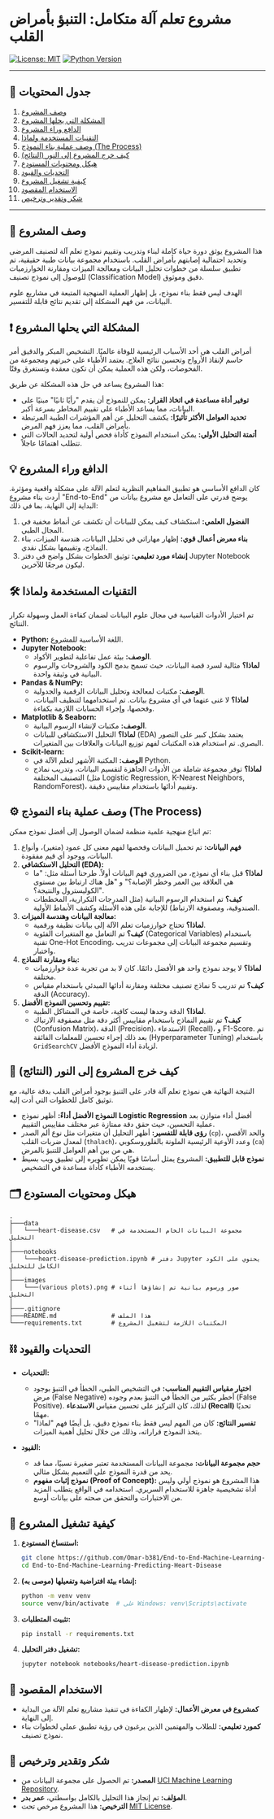 # مشروع تعلم آلة متكامل: التنبؤ بأمراض القلب

[![License: MIT](https://img.shields.io/badge/License-MIT-blue.svg?style=for-the-badge)](https://opensource.org/licenses/MIT)
[![Python Version](https://img.shields.io/badge/Python-3.9%2B-blue?style=for-the-badge&logo=python)](https://www.python.org/)

---

## 📜 جدول المحتويات

1.  [وصف المشروع](#-وصف-المشروع)
2.  [المشكلة التي يحلها المشروع](#-المشكلة-التي-يحلها-المشروع)
3.  [الدافع وراء المشروع](#-الدافع-وراء-المشروع)
4.  [التقنيات المستخدمة ولماذا](#-التقنيات-المستخدمة-ولماذا)
5.  [وصف عملية بناء النموذج (The Process)](#-وصف-عملية-بناء-النموذج-the-process)
6.  [كيف خرج المشروع إلى النور (النتائج)](#-كيف-خرج-المشروع-إلى-النور-النتائج)
7.  [هيكل ومحتويات المستودع](#-هيكل-ومحتويات-المستودع)
8.  [التحديات والقيود](#-التحديات-والقيود)
9.  [كيفية تشغيل المشروع](#-كيفية-تشغيل-المشروع)
10. [الاستخدام المقصود](#-الاستخدام-المقصود)
11. [شكر وتقدير وترخيص](#-شكر-وتقدير-وترخيص)

---

## 🎯 وصف المشروع

هذا المشروع يوثق دورة حياة كاملة لبناء وتدريب وتقييم نموذج تعلم آلة لتصنيف المرضى وتحديد احتمالية إصابتهم بأمراض القلب. باستخدام مجموعة بيانات طبية حقيقية، تم تطبيق سلسلة من خطوات تحليل البيانات ومعالجة الميزات ومقارنة الخوارزميات للوصول إلى نموذج تصنيف (Classification Model) دقيق وموثوق.

الهدف ليس فقط بناء نموذج، بل إظهار العملية المنهجية المتبعة في مشاريع علوم البيانات، من فهم المشكلة إلى تقديم نتائج قابلة للتفسير.

## ❗ المشكلة التي يحلها المشروع

أمراض القلب هي أحد الأسباب الرئيسية للوفاة عالميًا. التشخيص المبكر والدقيق أمر حاسم لإنقاذ الأرواح وتحسين نتائج العلاج. يعتمد الأطباء على خبرتهم ومجموعة من الفحوصات، ولكن هذه العملية يمكن أن تكون معقدة وتستغرق وقتًا.

هذا المشروع يساعد في حل هذه المشكلة عن طريق:
*   **توفير أداة مساعدة في اتخاذ القرار:** يمكن للنموذج أن يقدم "رأيًا ثانيًا" مبنيًا على البيانات، مما يساعد الأطباء على تقييم المخاطر بسرعة أكبر.
*   **تحديد العوامل الأكثر تأثيرًا:** يكشف التحليل عن أهم المؤشرات الطبية المرتبطة بأمراض القلب، مما يعزز فهم المرض.
*   **أتمتة التحليل الأولي:** يمكن استخدام النموذج كأداة فحص أولية لتحديد الحالات التي تتطلب اهتمامًا عاجلاً.

## 💡 الدافع وراء المشروع

كان الدافع الأساسي هو تطبيق المفاهيم النظرية لتعلم الآلة على مشكلة واقعية ومؤثرة. أردت بناء مشروع "End-to-End" يوضح قدرتي على التعامل مع مشروع بيانات من البداية إلى النهاية، بما في ذلك:
1.  **الفضول العلمي:** استكشاف كيف يمكن للبيانات أن تكشف عن أنماط مخفية في المجال الطبي.
2.  **بناء معرض أعمال قوي:** إظهار مهاراتي في تحليل البيانات، هندسة الميزات، بناء النماذج، وتقييمها بشكل نقدي.
3.  **إنشاء مورد تعليمي:** توثيق الخطوات بشكل واضح في دفتر Jupyter Notebook ليكون مرجعًا للآخرين.

## 🛠️ التقنيات المستخدمة ولماذا

تم اختيار الأدوات القياسية في مجال علوم البيانات لضمان كفاءة العمل وسهولة تكرار النتائج.

*   **Python:** اللغة الأساسية للمشروع.
*   **Jupyter Notebook:**
    *   **الوصف:** بيئة عمل تفاعلية لتطوير الأكواد.
    *   **لماذا؟** مثالية لسرد قصة البيانات، حيث تسمح بدمج الكود والشروحات والرسوم البيانية في وثيقة واحدة.
*   **Pandas & NumPy:**
    *   **الوصف:** مكتبات لمعالجة وتحليل البيانات الرقمية والجدولية.
    *   **لماذا؟** لا غنى عنهما في أي مشروع بيانات. تم استخدامهما لتنظيف البيانات، وفحصها، وإجراء الحسابات اللازمة بكفاءة.
*   **Matplotlib & Seaborn:**
    *   **الوصف:** مكتبات لإنشاء الرسوم البيانية.
    *   **لماذا؟** التحليل الاستكشافي للبيانات (EDA) يعتمد بشكل كبير على التصور البصري. تم استخدام هذه المكتبات لفهم توزيع البيانات والعلاقات بين المتغيرات.
*   **Scikit-learn:**
    *   **الوصف:** المكتبة الأشهر لتعلم الآلة في Python.
    *   **لماذا؟** توفر مجموعة شاملة من الأدوات الجاهزة لتقسيم البيانات، وتدريب نماذج التصنيف المختلفة (مثل Logistic Regression, K-Nearest Neighbors, RandomForest)، وتقييم أدائها باستخدام مقاييس دقيقة.

## ⚙️ وصف عملية بناء النموذج (The Process)

تم اتباع منهجية علمية منظمة لضمان الوصول إلى أفضل نموذج ممكن:

1.  **فهم البيانات:** تم تحميل البيانات وفحصها لفهم معنى كل عمود (متغير)، وأنواع البيانات، ووجود أي قيم مفقودة.
2.  **التحليل الاستكشافي (EDA):**
    *   **لماذا؟** قبل بناء أي نموذج، من الضروري فهم البيانات أولاً. طرحنا أسئلة مثل: "ما هي العلاقة بين العمر وخطر الإصابة؟" و "هل هناك ارتباط بين مستوى الكوليسترول والنتيجة؟".
    *   **كيف؟** تم استخدام الرسوم البيانية (مثل المدرجات التكرارية، المخططات الصندوقية، ومصفوفة الارتباط) للإجابة على هذه الأسئلة وكشف الأنماط الأولية.
3.  **معالجة البيانات وهندسة الميزات:**
    *   **لماذا؟** تحتاج خوارزميات تعلم الآلة إلى بيانات نظيفة ورقمية.
    *   **كيف؟** تم التعامل مع المتغيرات الفئوية (Categorical Variables) باستخدام تقنية One-Hot Encoding، وتقسيم مجموعة البيانات إلى مجموعات تدريب واختبار.
4.  **بناء ومقارنة النماذج:**
    *   **لماذا؟** لا يوجد نموذج واحد هو الأفضل دائمًا. كان لا بد من تجربة عدة خوارزميات مختلفة.
    *   **كيف؟** تم تدريب 5 نماذج تصنيف مختلفة ومقارنة أدائها المبدئي باستخدام مقياس الدقة (Accuracy).
5.  **تقييم وتحسين النموذج الأفضل:**
    *   **لماذا؟** الدقة وحدها ليست كافية، خاصة في المشاكل الطبية.
    *   **كيف؟** تم تقييم النماذج باستخدام مقاييس أكثر دقة مثل مصفوفة الارتباك (Confusion Matrix)، الدقة (Precision)، الاستدعاء (Recall)، و F1-Score. تم بعد ذلك إجراء تحسين للمعلمات الفائقة (Hyperparameter Tuning) باستخدام `GridSearchCV` لزيادة أداء النموذج الأفضل.

## 🌟 كيف خرج المشروع إلى النور (النتائج)

النتيجة النهائية هي نموذج تعلم آلة قادر على التنبؤ بوجود أمراض القلب بدقة عالية، مع توثيق كامل للخطوات التي أدت إليه.

*   **النموذج الأفضل أداءً:** أظهر نموذج **Logistic Regression** أفضل أداء متوازن بعد عملية التحسين، حيث حقق دقة ممتازة عبر مختلف مقاييس التقييم.
*   **رؤى قابلة للتفسير:** أظهر التحليل أن متغيرات مثل نوع ألم الصدر (`cp`)، والحد الأقصى لمعدل ضربات القلب (`thalach`)، وعدد الأوعية الرئيسية الملونة بالفلوروسكوبي (`ca`) هي من بين أهم العوامل للتنبؤ بالمرض.
*   **نموذج قابل للتطبيق:** المشروع يمثل أساسًا قويًا يمكن تطويره إلى تطبيق ويب بسيط يستخدمه الأطباء كأداة مساعدة في التشخيص.

## 🗂️ هيكل ومحتويات المستودع

```
.
├───data
│   └───heart-disease.csv   # مجموعة البيانات الخام المستخدمة في التحليل
│
├───notebooks
│   └───heart-disease-prediction.ipynb # دفتر Jupyter يحتوي على الكود الكامل للتحليل
│
├───images
│   └───(various plots).png # صور ورسوم بيانية تم إنشاؤها أثناء التحليل
│
├───.gitignore
├───README.md               # هذا الملف
└───requirements.txt        # المكتبات اللازمة لتشغيل المشروع
```

## ⛓️ التحديات والقيود

*   **التحديات:**
    *   **اختيار مقياس التقييم المناسب:** في التشخيص الطبي، الخطأ في التنبؤ بوجود مرض (False Negative) أخطر بكثير من الخطأ في التنبؤ بعدم وجوده (False Positive). لذلك، كان التركيز على تحسين مقياس **الاستدعاء (Recall)** تحديًا مهمًا.
    *   **تفسير النتائج:** كان من المهم ليس فقط بناء نموذج دقيق، بل أيضًا فهم "لماذا" يتخذ النموذج قراراته، وذلك من خلال تحليل أهمية الميزات.

*   **القيود:**
    *   **حجم مجموعة البيانات:** مجموعة البيانات المستخدمة تعتبر صغيرة نسبيًا، مما قد يحد من قدرة النموذج على التعميم بشكل مثالي.
    *   **نموذج إثبات مفهوم (Proof of Concept):** هذا المشروع هو نموذج أولي وليس أداة تشخيصية جاهزة للاستخدام السريري. استخدامه في الواقع يتطلب المزيد من الاختبارات والتحقق من صحته على بيانات أوسع.

## 🚀 كيفية تشغيل المشروع

1.  **استنساخ المستودع:**
    ```bash
    git clone https://github.com/Omar-b381/End-to-End-Machine-Learning-Predicting-Heart-Disease.git
    cd End-to-End-Machine-Learning-Predicting-Heart-Disease
    ```
2.  **إنشاء بيئة افتراضية وتفعيلها (موصى به):**
    ```bash
    python -m venv venv
    source venv/bin/activate  # على Windows: venv\Scripts\activate
    ```
3.  **تثبيت المتطلبات:**
    ```bash
    pip install -r requirements.txt
    ```
4.  **تشغيل دفتر التحليل:**
    ```bash
    jupyter notebook notebooks/heart-disease-prediction.ipynb
    ```

## 🎯 الاستخدام المقصود

*   **كمشروع في معرض الأعمال:** لإظهار الكفاءة في تنفيذ مشاريع تعلم الآلة من البداية إلى النهاية.
*   **كمورد تعليمي:** للطلاب والمهتمين الذين يرغبون في رؤية تطبيق عملي لخطوات بناء نموذج تصنيف.

## 🙏 شكر وتقدير وترخيص

*   **المصدر:** تم الحصول على مجموعة البيانات من [UCI Machine Learning Repository](https://archive.ics.uci.edu/ml/datasets/heart+Disease).
*   **المؤلف:** تم إنجاز هذا التحليل بالكامل بواسطتي، **عمر بدر**.
*   **الترخيص:** هذا المشروع مرخص تحت [MIT License](LICENSE).